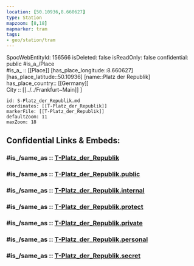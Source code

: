 ```yaml
---
location: [50.10936,8.660627] 
type: Station 
mapzoom: [8,18] 
mapmarker: tram 
tags:
- geo/station/tram
---
```

SpocWebEntityId: 156566
isDeleted: false
isReadOnly: false
confidential: public
#is_a_/Place  
#is_a_ :: [[Place]] 
[has_place_longitude::8.660627] 
[has_place_latitude::50.10936] 
[name::Platz der Republik] 
has_place_country:: [[Germany]]  
City :: [[../../Frankfurt~Main]] ] 


```leaflet
id: S-Platz_der_Republik.md
coordinates: [[T-Platz_der_Republik]] 
markerFile: [[T-Platz_der_Republik]] 
defaultZoom: 11 
maxZoom: 18
```


## Confidential Links & Embeds: 

### #is_/same_as :: [T-Platz_der_Republik](/_Standards/Earth/Continent/Europe/Europe~Central/Germany/Germany~West/Hessen/counties~Hessen/Frankfurt~Main/Stations-FFM~T/T-Platz_der_Republik.md) 

### #is_/same_as :: [T-Platz_der_Republik.public](/_public/Earth/Continent/Europe/Europe~Central/Germany/Germany~West/Hessen/counties~Hessen/Frankfurt~Main/Stations-FFM~T/T-Platz_der_Republik.public.md) 

### #is_/same_as :: [T-Platz_der_Republik.internal](/_internal/Earth/Continent/Europe/Europe~Central/Germany/Germany~West/Hessen/counties~Hessen/Frankfurt~Main/Stations-FFM~T/T-Platz_der_Republik.internal.md) 

### #is_/same_as :: [T-Platz_der_Republik.protect](/_protect/Earth/Continent/Europe/Europe~Central/Germany/Germany~West/Hessen/counties~Hessen/Frankfurt~Main/Stations-FFM~T/T-Platz_der_Republik.protect.md) 

### #is_/same_as :: [T-Platz_der_Republik.private](/_private/Earth/Continent/Europe/Europe~Central/Germany/Germany~West/Hessen/counties~Hessen/Frankfurt~Main/Stations-FFM~T/T-Platz_der_Republik.private.md) 

### #is_/same_as :: [T-Platz_der_Republik.personal](/_personal/Earth/Continent/Europe/Europe~Central/Germany/Germany~West/Hessen/counties~Hessen/Frankfurt~Main/Stations-FFM~T/T-Platz_der_Republik.personal.md) 

### #is_/same_as :: [T-Platz_der_Republik.secret](/_secret/Earth/Continent/Europe/Europe~Central/Germany/Germany~West/Hessen/counties~Hessen/Frankfurt~Main/Stations-FFM~T/T-Platz_der_Republik.secret.md)

